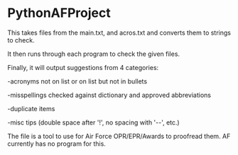 # PythonAFProject

This takes files from the main.txt, and acros.txt and converts them to strings to check.
   
   It then runs through each program to check the given files.
   
   Finally, it will output suggestions from 4 categories:
   
   -acronyms not on list or on list but not in bullets
   
   -misspellings checked against dictionary and approved abbreviations
   
   -duplicate items
   
   -misc tips (double space after '!', no spacing with '--', etc.)
        
The file is a tool to use for Air Force OPR/EPR/Awards to proofread them. AF currently has no program for this.
